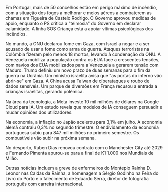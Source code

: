 Em Portugal, mais de 50 concelhos estão em perigo máximo de incêndio, com a situação dos fogos a melhorar e meios aéreos a combaterem as chamas em Figueira de Castelo Rodrigo. O Governo aprovou medidas de apoio, enquanto o PS critica a "teimosia" do Governo em declarar calamidade. A linha SOS Criança está a apoiar vítimas psicológicas dos incêndios.

No mundo, a ONU declarou fome em Gaza, com Israel a negar e a ser acusado de usar a fome como arma de guerra. Ataques terroristas na Colômbia fizeram pelo menos 18 mortos, levando à condenação da ONU. A Venezuela mobiliza a população contra os EUA face a crescentes tensões, com navios dos EUA mobilizados para a Venezuela a gerarem tensão com Maduro. Trump definiu um novo prazo de duas semanas para o fim da guerra na Ucrânia. Um ministro israelita avisa que "as portas do inferno vão abrir-se" em Gaza. A China acusa Taiwan de ciberataques e roubo de dados sensíveis. Um parque de diversões em França recusou a entrada a crianças israelitas, gerando polémica.

Na área da tecnologia, a Meta investe 10 mil milhões de dólares na Google Cloud para IA. Um estudo revela que modelos de IA conseguem persuadir e mudar opiniões dos utilizadores.

Na economia, a inflação no Japão acelerou para 3,1% em julho. A economia alemã contraiu 0,3% no segundo trimestre. O endividamento da economia portuguesa subiu para 847 mil milhões no primeiro semestre. Os combustíveis vão subir na próxima semana.

No desporto, Ruben Dias renovou contrato com o Manchester City até 2029 e Fernando Pimenta apurou-se para a final de K1 1.000 nos Mundiais de Milão.

Outras notícias incluem a greve de enfermeiros do Montepio Rainha D. Leonor nas Caldas da Rainha, a homenagem a Sérgio Godinho na Feira do Livro do Porto e o falecimento de Eduardo Serra, diretor de fotografia português com carreira internacional.